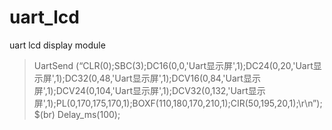 # uart_lcd
uart lcd display module
> UartSend (“CLR(0);SBC(3);DC16(0,0,'Uart显示屏',1);DC24(0,20,'Uart显示屏',1);DC32(0,48,'Uart显示屏',1);DCV16(0,84,'Uart显示屏',1);DCV24(0,104,'Uart显示屏',1);DCV32(0,132,'Uart显示屏',1);PL(0,170,175,170,1);BOXF(110,180,170,210,1);CIR(50,195,20,1);\r\n”);$(br)
Delay_ms(100);
